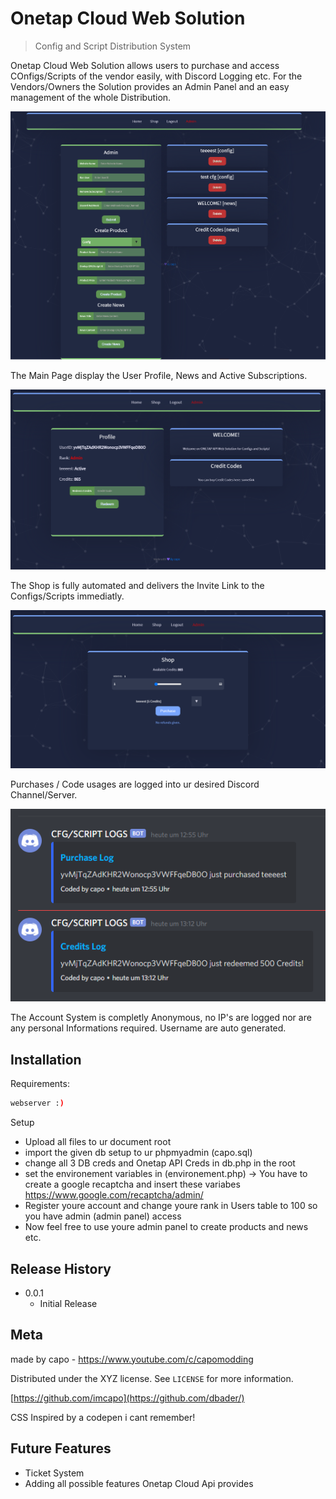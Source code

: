 # Onetap Cloud Web Solution
> Config and Script Distribution System

Onetap Cloud Web Solution allows users to purchase and access COnfigs/Scripts of the vendor easily, with Discord Logging etc.
For the Vendors/Owners the Solution provides an Admin Panel and an easy management of the whole Distribution.

![](21060b73a2d5425e54a439b73ef8c059.png)

The Main Page display the User Profile, News and Active Subscriptions.

![](495ee1f417f4e3938da58bd429e5b1f7.png)

The Shop is fully automated and delivers the Invite Link to the Configs/Scripts immediatly.

![](17e1bd28332d9d5c2ebecd32781e45f0.png)

Purchases / Code usages are logged into ur desired Discord Channel/Server.

![](d4e90258e94f0b7dcdabb90beaf9d579.png)

The Account System is completly Anonymous, no IP's are logged nor are any personal Informations required. Username are auto generated.
## Installation

Requirements:

```sh
webserver :)
```

Setup 
- Upload all files to ur document root
- import the given db setup to ur phpmyadmin (capo.sql)
- change all 3 DB creds and Onetap API Creds in db.php in the root
- set the environement variables in (environement.php) -> You have to create a google recaptcha and insert these variabes https://www.google.com/recaptcha/admin/
- Register youre account and change youre rank in Users table to 100 so you have admin (admin panel) access
- Now feel free to use youre admin panel to create products and news etc.

## Release History

* 0.0.1
    * Initial Release

## Meta

made by capo - https://www.youtube.com/c/capomodding

Distributed under the XYZ license. See ``LICENSE`` for more information.

[https://github.com/imcapo](https://github.com/dbader/)

CSS Inspired by a codepen i cant remember!

## Future Features
- Ticket System
- Adding all possible features Onetap Cloud Api provides

